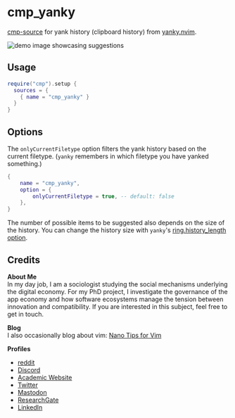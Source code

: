 <!-- LTeX: enabled=false -->
# cmp_yanky
<!-- LTeX: enabled=true -->
<!-- TODO uncomment shields when available in dotfyle.com 
<a href="https://dotfyle.com/plugins/chrisgrieser/cmp_yanky">
<img src="https://dotfyle.com/plugins/chrisgrieser/cmp_yanky/shield" /></a>
-->

[cmp-source](https://github.com/hrsh7th/nvim-cmp) for yank history (clipboard
history) from [yanky.nvim](https://github.com/gbprod/yanky.nvim).

![demo image showcasing suggestions](https://github.com/chrisgrieser/cmp_yanky/assets/73286100/9bc6ae22-6483-4972-838a-8bc1ccc4c138)

## Usage

```lua
require("cmp").setup {
  sources = {
    { name = "cmp_yanky" }
  }
}
```

## Options

The `onlyCurrentFiletype` option filters the yank history based on the current
filetype. (`yanky` remembers in which filetype you have yanked something.)

```lua
{
	name = "cmp_yanky",
	option = {
		onlyCurrentFiletype = true, -- default: false
	},
}
```

The number of possible items to be suggested also depends on the size of the
history. You can change the history size with `yanky`'s [ring.history_length
option](https://github.com/gbprod/yanky.nvim#ringhistory_length).

## Credits
<!-- vale Google.FirstPerson = NO -->
__About Me__  
In my day job, I am a sociologist studying the social mechanisms underlying the
digital economy. For my PhD project, I investigate the governance of the app
economy and how software ecosystems manage the tension between innovation and
compatibility. If you are interested in this subject, feel free to get in touch.

__Blog__  
I also occasionally blog about vim: [Nano Tips for Vim](https://nanotipsforvim.prose.sh)

__Profiles__  
- [reddit](https://www.reddit.com/user/pseudometapseudo)
- [Discord](https://discordapp.com/users/462774483044794368/)
- [Academic Website](https://chris-grieser.de/)
- [Twitter](https://twitter.com/pseudo_meta)
- [Mastodon](https://pkm.social/@pseudometa)
- [ResearchGate](https://www.researchgate.net/profile/Christopher-Grieser)
- [LinkedIn](https://www.linkedin.com/in/christopher-grieser-ba693b17a/)
